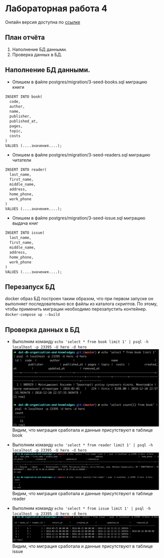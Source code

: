 # Лабораторная работа 4
Онлайн версия доступна по [ссылке](https://github.com/specialistvlad/dut-db-organization-and-knowledges/blob/master/results/lab4.md)

## План отчёта
1. Наполнение БД данными.
2. Проверка данных в БД.

## Наполнение БД данными.
* Опишем в файле postgres/migration/3-seed-books.sql миграцию книги
```
INSERT INTO book(
  code,
  author,
  name,
  publisher,
  published_at,
  pages,
  topic,
  costs
)
VALUES (....значения....);
```
* Опишем в файле postgres/migration/3-seed-readers.sql миграцию читатели
```
INSERT INTO reader(
  last_name,
  first_name,
  middle_name,
  address,
  home_phone,
  work_phone
)
VALUES (....значения....);
```

* Опишем в файле postgres/migration/3-seed-issue.sql миграцию выдача книг
```
INSERT INTO issue(
  last_name,
  first_name,
  middle_name,
  address,
  home_phone,
  work_phone
)
VALUES (....значения....);
```

## Перезапуск БД
docker образ БД построен таким образом, что при первом запуске он выполняет последовательно все файлы из каталога скриптов. По этому, чтобы применить миграции необходимо перезапустить контейнер.
`docker-compose up --build`

## Проверка данных в БД
* Выполним команду `echo 'select * from book limit 1' | psql -h localhost -p 23395 -U hero -d hero`
![Результат работы](./screenshots/lab4-screen-1.png)
Видим, что миграция сработала и данные присутствуют в таблице book

* Выполним команду `echo 'select * from reader limit 1' | psql -h localhost -p 23395 -U hero -d hero`
![Результат работы](./screenshots/lab4-screen-2.png)
Видим, что миграция сработала и данные присутствуют в таблице reader

* Выполним команду `echo 'select * from issue limit 1' | psql -h localhost -p 23395 -U hero -d hero`
![Результат работы](./screenshots/lab4-screen-3.png)
Видим, что миграция сработала и данные присутствуют в таблице issue
